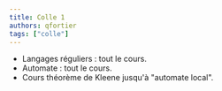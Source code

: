 ```yaml
---
title: Colle 1
authors: qfortier
tags: ["colle"]
---
```


- Langages réguliers : tout le cours.
- Automate : tout le cours.
- Cours théorème de Kleene jusqu'à "automate local".
